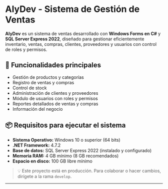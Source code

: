 # AlyDev - Sistema de Gestión de Ventas

**AlyDev** es un sistema de ventas desarrollado con **Windows Forms en C#** y **SQL Server Express 2022**, diseñado para gestionar eficientemente inventario, ventas, compras, clientes, proveedores y usuarios con control de roles y permisos.

## 🚀 Funcionalidades principales

- Gestión de productos y categorías
- Registro de ventas y compras
- Control de stock
- Administración de clientes y proveedores
- Módulo de usuarios con roles y permisos
- Reportes detallados de ventas y compras
- Información del negocio

## 📦 Requisitos para ejecutar el sistema

- **Sistema Operativo:** Windows 10 o superior (64 bits)
- **.NET Framework:** 4.7.2
- **Base de datos:** SQL Server Express 2022 (instalado y configurado)
- **Memoria RAM:** 4 GB mínimo (8 GB recomendados)
- **Espacio en disco:** 100 GB libre mínimo

> 💡 Este proyecto está en producción. Para colaborar o hacer cambios, dirígete a la rama `develop`.

---
